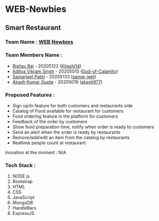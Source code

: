 # WEB-Newbies
## Smart Restaurant

### Team Name : [WEB Newbies](https://github.com/Kitashi14/WEB-Newbies)

### Team Members Name : 

- [Rishav Raj](https://github.com/Kitashi14) - 20205122   ([Kitashi14](https://github.com/Kitashi14))
- [Aditya Vikram Singh](https://github.com/God-of-Calamity) - 20205013    ([God-of-Calamity](https://github.com/God-of-Calamity))
- [Samarjeet Patel](https://github.com/samar-jeet) - 20205133    ([samar-jeet](https://github.com/samar-jeet))
- [Akash Kumar Gupta](https://github.com/akash977) - 20205019    ([akash977](https://github.com/akash977))

### Proposed Features :

- Sign up/In feature for both customers and restaurants side
- Catalog of Food available for restaurant for customers
- Food ordering feature in the platform for customers
- Feedback of the order by customers
- Show food preparation time, notify when order is ready to customers
- Send an alert when the order is ready by restaurants
- Remove/add/edit an item from the catalog by restaurants
- Realtime people count at restaurant

Inovation at the moment :  N/A

### Tech Stack :

  1. NODE js
  2. Bootstrap
  3. HTML
  4. CSS
  5. JavaScript 
  6. MongoDB 
  7. HandleBars 
  8. ExpressJS
   


